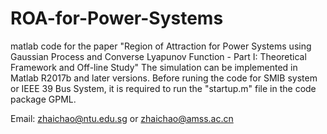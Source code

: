 # ROA-for-Power-Systems
matlab code for the paper "Region of Attraction for Power Systems using Gaussian Process and Converse Lyapunov Function - Part I: Theoretical Framework and Off-line Study"
The simulation can be implemented in Matlab R2017b and later versions.
Before runing the code for SMIB system or IEEE 39 Bus System, it is required to run the "startup.m" file in the code package GPML.

Email: zhaichao@ntu.edu.sg or zhaichao@amss.ac.cn
